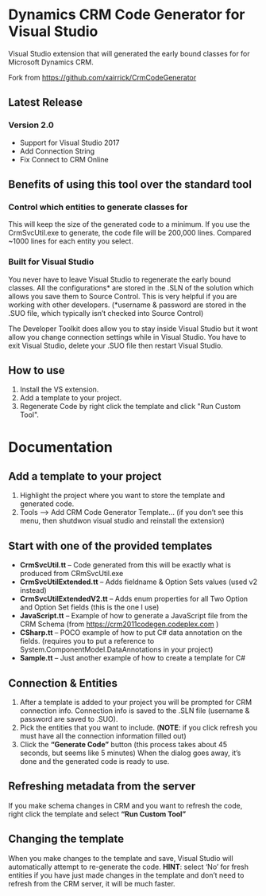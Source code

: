 # **Dynamics CRM Code Generator for Visual Studio**
Visual Studio extension that will generated the early bound classes for for Microsoft Dynamics CRM.

Fork from https://github.com/xairrick/CrmCodeGenerator

## Latest Release

### Version 2.0

- Support for Visual Studio 2017
- Add Connection String 
- Fix Connect to CRM Online

## Benefits of using this tool over the standard tool

### Control which entities to generate classes for
This will keep the size of the generated code to a minimum. If you use the CrmSvcUtil.exe to generate, the code file will be 200,000 lines. Compared ~1000 lines for each entity you select.

### Built for Visual Studio
You never have to leave Visual Studio to regenerate the early bound classes.   All the configurations* are stored in the .SLN of the solution which allows you save them to Source Control.  This is very helpful if you are working with other developers.  (*username & password are stored in the .SUO file,  which typically isn’t checked into Source Control)

The Developer Toolkit does allow you to stay inside Visual Studio but it wont allow you change connection settings  while in Visual Studio.  You have to exit Visual Studio, delete your .SUO file then restart Visual Studio.

## How to use

1. Install the VS extension.
2. Add a template to your project.
3. Regenerate Code by right click the template and click "Run Custom Tool".



# **Documentation**

## Add a template to your project

1. Highlight the project where you want to store the template and generated code.   
2. Tools –> Add CRM Code Generator Template...  (if you don’t see this menu, then shutdwon visual studio and reinstall the extension)

## Start with one of the provided templates

- **CrmSvcUtil.tt** – Code generated from this will be exactly what is produced from CRmSvcUtil.exe
- **CrmSvcUtilExtended.tt** – Adds fieldname & Option Sets values  (used v2 instead)
- **CrmSvcUtilExtendedV2.tt** – Adds enum properties for all Two Option and Option Set fields (this is the one I use)
- **JavaScript.tt** – Example of how to generate a JavaScript file from the CRM Schema (from https://crm2011codegen.codeplex.com )
- **CSharp.tt** – POCO example of how to put C# data annotation on the fields.  (requires you to put a reference to  System.ComponentModel.DataAnnotations in your project)
- **Sample.tt** – Just another example of how to create a template for C#

## Connection & Entities

1. After a template is added to your project you will be prompted for CRM connection info. Connection info is saved to the .SLN file (username & password are saved to .SUO).
2. Pick the entities that you want to include. (**NOTE**: if you click refresh you must have all the connection information filled out)
3. Click the **“Generate Code”** button (this process takes about 45 seconds, but seems like 5 minutes)
When the dialog goes away, it’s done and the generated code is ready to use.

## Refreshing metadata from the server

If you make schema changes in CRM and you want to refresh the code, right click the template and select **“Run Custom Tool”**

## Changing the template

When you make changes to the template and save, Visual Studio will automatically attempt to re-generate the code. **HINT**: select ‘No’ for fresh entities if you have just made changes in the template and don’t need to refresh from the CRM server, it will be much faster.
